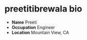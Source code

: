 # preetitibrewala bio

- **Name** Preeti
- **Occupation** Engineer
- **Location** Mountain View, CA

